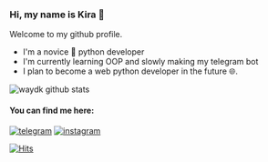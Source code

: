 ### Hi, my name is Kira 🍎
Welcome to my github profile.
- I'm a novice 🐍 python developer
- I'm currently learning OOP  and slowly making my telegram bot
- I plan to become a web python developer in the future 🌐. 

![waydk github stats](https://github-readme-stats.vercel.app/api?username=waydk&show_icons=true&bg_color=000000&title_color=FFFFFF&icon_color=FFFFFF&text_color=FFFFFF)
#### You can find me here:
[![telegram](https://cdn.icon-icons.com/icons2/2699/PNG/32/telegram_logo_icon_168692.png)](https://t.me/waydk)
[![instagram](https://cdn.icon-icons.com/icons2/1753/PNG/32/iconfinder-social-media-applications-3instagram-4102579_113804.png)](https://www.instagram.com/wayd.vrn)

[![Hits](https://hits.seeyoufarm.com/api/count/incr/badge.svg?url=https%3A%2F%2Fgithub.com%2Fwaydk&count_bg=%23000000&title_bg=%23090000&icon=riseup.svg&icon_color=%23E7E7E7&title=profile+views&edge_flat=false)](https://hits.seeyoufarm.com)


<!--
**waydk/waydk** is a ✨ _special_ ✨ repository because its `README.md` (this file) appears on your GitHub profile.

Here are some ideas to get you started:

- 🔭 I’m currently working on ...
- 🌱 I’m currently learning ...
- 👯 I’m looking to collaborate on ...
- 🤔 I’m looking for help with ...
- 💬 Ask me about ...
- 📫 How to reach me: ...
- 😄 Pronouns: ...
- ⚡ Fun fact: ...
-->
